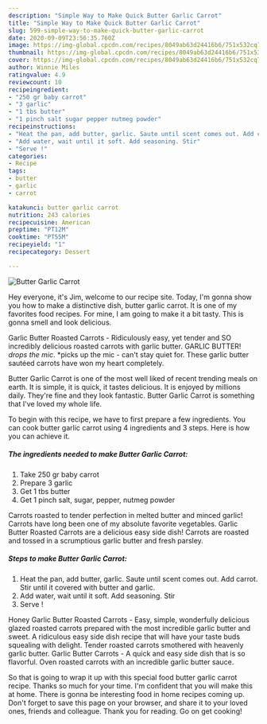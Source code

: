 ```yaml
---
description: "Simple Way to Make Quick Butter Garlic Carrot"
title: "Simple Way to Make Quick Butter Garlic Carrot"
slug: 599-simple-way-to-make-quick-butter-garlic-carrot
date: 2020-09-09T23:56:35.760Z
image: https://img-global.cpcdn.com/recipes/8049ab63d24416b6/751x532cq70/butter-garlic-carrot-recipe-main-photo.jpg
thumbnail: https://img-global.cpcdn.com/recipes/8049ab63d24416b6/751x532cq70/butter-garlic-carrot-recipe-main-photo.jpg
cover: https://img-global.cpcdn.com/recipes/8049ab63d24416b6/751x532cq70/butter-garlic-carrot-recipe-main-photo.jpg
author: Winnie Miles
ratingvalue: 4.9
reviewcount: 10
recipeingredient:
- "250 gr baby carrot"
- "3 garlic"
- "1 tbs butter"
- "1 pinch salt sugar pepper nutmeg powder"
recipeinstructions:
- "Heat the pan, add butter, garlic. Saute until scent comes out. Add carrot. Stir until it covered with butter and garlic."
- "Add water, wait until it soft. Add seasoning. Stir"
- "Serve !"
categories:
- Recipe
tags:
- butter
- garlic
- carrot

katakunci: butter garlic carrot 
nutrition: 243 calories
recipecuisine: American
preptime: "PT12M"
cooktime: "PT55M"
recipeyield: "1"
recipecategory: Dessert

---
```



![Butter Garlic Carrot](https://img-global.cpcdn.com/recipes/8049ab63d24416b6/751x532cq70/butter-garlic-carrot-recipe-main-photo.jpg)

Hey everyone, it's Jim, welcome to our recipe site. Today, I'm gonna show you how to make a distinctive dish, butter garlic carrot. It is one of my favorites food recipes. For mine, I am going to make it a bit tasty. This is gonna smell and look delicious.

Garlic Butter Roasted Carrots - Ridiculously easy, yet tender and SO incredibly delicious roasted carrots with garlic butter. GARLIC BUTTER! *drops the mic*. *picks up the mic - can&#39;t stay quiet for. These garlic butter sautéed carrots have won my heart completely.

Butter Garlic Carrot is one of the most well liked of recent trending meals on earth. It is simple, it is quick, it tastes delicious. It is enjoyed by millions daily. They're fine and they look fantastic. Butter Garlic Carrot is something that I've loved my whole life.


To begin with this recipe, we have to first prepare a few ingredients. You can cook butter garlic carrot using 4 ingredients and 3 steps. Here is how you can achieve it.

<!--inarticleads1-->

##### The ingredients needed to make Butter Garlic Carrot:

1. Take 250 gr baby carrot
1. Prepare 3 garlic
1. Get 1 tbs butter
1. Get 1 pinch salt, sugar, pepper, nutmeg powder


Carrots roasted to tender perfection in melted butter and minced garlic! Carrots have long been one of my absolute favorite vegetables. Garlic Butter Roasted Carrots are a delicious easy side dish! Carrots are roasted and tossed in a scrumptious garlic butter and fresh parsley. 

<!--inarticleads2-->

##### Steps to make Butter Garlic Carrot:

1. Heat the pan, add butter, garlic. Saute until scent comes out. Add carrot. Stir until it covered with butter and garlic.
1. Add water, wait until it soft. Add seasoning. Stir
1. Serve !


Honey Garlic Butter Roasted Carrots - Easy, simple, wonderfully delicious glazed roasted carrots prepared with the most incredible garlic butter and sweet. A ridiculous easy side dish recipe that will have your taste buds squealing with delight. Tender roasted carrots smothered with heavenly garlic butter. Garlic Butter Carrots - A quick and easy side dish that is so flavorful. Oven roasted carrots with an incredible garlic butter sauce. 

So that is going to wrap it up with this special food butter garlic carrot recipe. Thanks so much for your time. I'm confident that you will make this at home. There is gonna be interesting food in home recipes coming up. Don't forget to save this page on your browser, and share it to your loved ones, friends and colleague. Thank you for reading. Go on get cooking!
